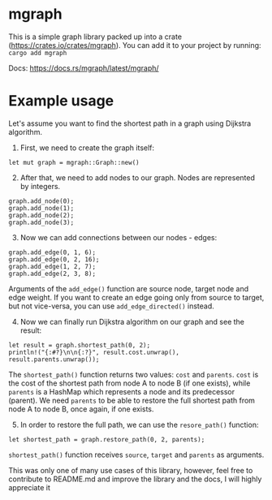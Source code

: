 # **mgraph**
This is a simple graph library packed up into a crate (https://crates.io/crates/mgraph). You can add it to your project by running:
```cargo add mgraph```

Docs: https://docs.rs/mgraph/latest/mgraph/

# **Example usage**
Let's assume you want to find the shortest path in a graph using Dijkstra algorithm. 
1. First, we need to create the graph itself:

```let mut graph = mgraph::Graph::new()```

2. After that, we need to add nodes to our graph. Nodes are represented by integers.

```
graph.add_node(0);
graph.add_node(1);
graph.add_node(2);
graph.add_node(3);
```

3. Now we can add connections between our nodes - edges:

```
graph.add_edge(0, 1, 6);
graph.add_edge(0, 2, 16);
graph.add_edge(1, 2, 7);
graph.add_edge(2, 3, 8);
```
Arguments of the `add_edge()` function are source node, target node and edge weight. If you want to create an edge going only from source to target, but not vice-versa, you can use `add_edge_directed()` instead.

4. Now we can finally run Dijkstra algorithm on our graph and see the result:

```
let result = graph.shortest_path(0, 2);
println!("{:#?}\n\n{:?}", result.cost.unwrap(), result.parents.unwrap());
```

The ```shortest_path()``` function returns two values: ```cost``` and ```parents```. ```cost``` is the cost of the shortest path from node A to node B (if one exists), while ```parents``` is a HashMap which represents a node and its predecessor (parent). We need ```parents``` to be able to restore the full shortest path from node A to node B, once again, if one exists. 

5. In order to restore the full path, we can use the ```resore_path()``` function:

```
let shortest_path = graph.restore_path(0, 2, parents);
```

```shortest_path()``` function receives ```source```, ```target``` and ```parents``` as arguments. 


This was only one of many use cases of this library, however, feel free to contribute to README.md and improve the library and the docs, I will highly appreciate it
